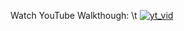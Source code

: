 Watch YouTube Walkthough: \t
[![yt_vid](https://img.youtube.com/vi/Pd-gCqzKcOg/0.jpg)](https://www.youtube.com/watch?v=Pd-gCqzKcOg)
